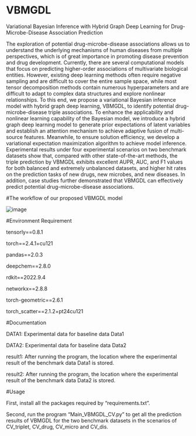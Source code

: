 # VBMGDL
Variational Bayesian Inference with Hybrid Graph Deep Learning for Drug-Microbe-Disease Association Prediction

The exploration of potential drug-microbe-disease associations allows us to understand the underlying mechanisms of human diseases from multiple perspectives, which is of great importance in promoting disease prevention and drug development. Currently, there are several computational models that focus on predicting higher-order associations of multivariate biological entities. However, existing deep learning methods often require negative sampling and are difficult to cover the entire sample space, while most tensor decomposition methods contain numerous hyperparameters and are difficult to adapt to complex data structures and explore nonlinear relationships. To this end, we propose a variational Bayesian inference model with hybrid graph deep learning, VBMGDL, to identify potential drug-microbe-disease triple associations. To enhance the applicability and nonlinear learning capability of the Bayesian model, we introduce a hybrid graph deep learning model to generate prior expectations of latent variables and establish an attention mechanism to achieve adaptive fusion of multi-source features. Meanwhile, to ensure solution efficiency, we develop a variational expectation maximization algorithm to achieve model inference. Experimental results under four experimental scenarios on two benchmark datasets show that, compared with other state-of-the-art methods, the triple prediction by VBMGDL exhibits excellent AUPR, AUC, and F1 values for both balanced and extremely unbalanced datasets, and higher hit rates on the prediction tasks of new drugs, new microbes, and new diseases. In addition, case studies further demonstrated that VBMGDL can effectively predict potential drug-microbe-disease associations.

#The workflow of our proposed VBMGDL model

![image](https://github.com/user-attachments/assets/22354f52-5652-4b98-80c0-e88529465d33)


#Environment Requirement

tensorly==0.8.1

torch==2.4.1+cu121

pandas==2.0.3

deepchem==2.8.0

rdkit==2022.9.4

networkx==2.8.8

torch-geometric==2.6.1

torch_scatter==2.1.2+pt24cu121

#Documentation

DATA1: Experimental data for baseline data Data1

DATA2: Experimental data for baseline data Data2

result1: After running the program, the location where the experimental result of the benchmark data Data1 is stored.

result2: After running the program, the location where the experimental result of the benchmark data Data2 is stored.

#Usage

First, install all the packages required by “requirements.txt”.

Second, run the program “Main_VBMGDL_CV.py” to get all the prediction results of VBMGDL for the two benchmark datasets in the scenarios of CV_triplet, CV_drug, CV_micro and CV_dis.
